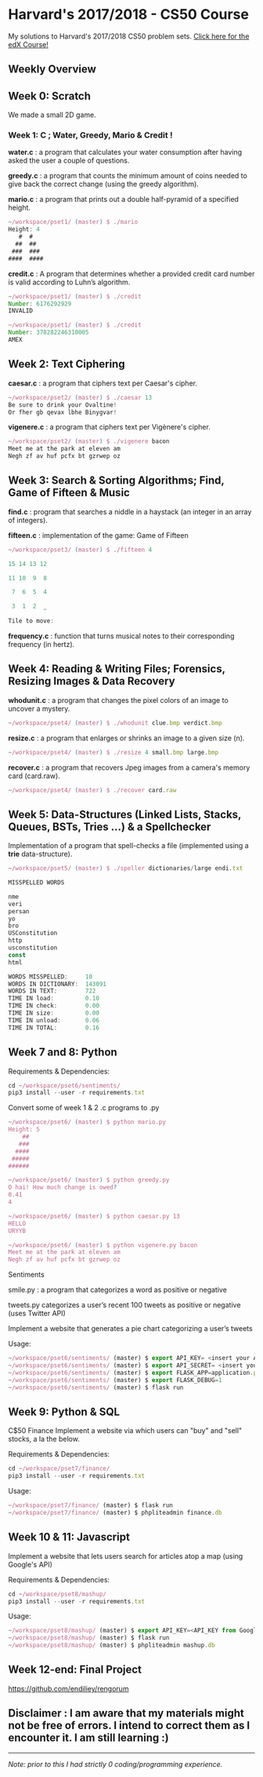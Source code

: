 # Harvard's 2017/2018 - CS50 Course

My solutions to Harvard's 2017/2018 CS50 problem sets.
[Click here for the edX Course!](https://www.edx.org/course/introduction-computer-science-harvardx-cs50x#!)

## Weekly Overview

## Week 0: Scratch

We made a small 2D game.

### Week 1: C ; Water, Greedy, Mario & Credit !

**water.c** : a program that calculates your water consumption after having asked the user a couple of questions.

**greedy.c** : a program that counts the minimum amount of coins needed to give back the correct change (using the greedy algorithm).

**mario.c** : a program that prints out a double half-pyramid of a specified height.

```javascript
~/workspace/pset1/ (master) $ ./mario
Height: 4
   #  #
  ##  ##
 ###  ###
####  ####
```

**credit.c** :
A program that determines whether a provided credit card number is valid according to Luhn’s algorithm.

```javascript
~/workspace/pset1/ (master) $ ./credit
Number: 6176292929
INVALID

~/workspace/pset1/ (master) $ ./credit
Number: 378282246310005
AMEX
```

## Week 2: Text Ciphering

**caesar.c** : a program that ciphers text per Caesar's cipher.
```javascript
~/workspace/pset2/ (master) $ ./caesar 13
Be sure to drink your Ovaltine!
Or fher gb qevax lbhe Binygvar!
```

**vigenere.c** : a program that ciphers text per Vigènere's cipher.
```javascript
~/workspace/pset2/ (master) $ ./vigenere bacon
Meet me at the park at eleven am
Negh zf av huf pcfx bt gzrwep oz
```

## Week 3: Search & Sorting Algorithms; Find, Game of Fifteen & Music

**find.c** : program that searches a niddle in a haystack (an integer in an array of integers).

**fifteen.c** : implementation of the game: Game of Fifteen
```javascript
~/workspace/pset3/ (master) $ ./fifteen 4

15 14 13 12

11 10  9  8

 7  6  5  4

 3  1  2  _
 
Tile to move:
```

**frequency.c** : function that turns musical notes to their corresponding frequency (in hertz).


## Week 4: Reading & Writing Files; Forensics, Resizing Images & Data Recovery
**whodunit.c** : a program that changes the pixel colors of an image to uncover a mystery.
```javascript
~/workspace/pset4/ (master) $ ./whodunit clue.bmp verdict.bmp
```

**resize.c** : a program that enlarges or shrinks an image to a given size (n).
```javascript
~/workspace/pset4/ (master) $ ./resize 4 small.bmp large.bmp
```

**recover.c** : a program that recovers Jpeg images from a camera's memory card (card.raw).
```javascript
~/workspace/pset4/ (master) $ ./recover card.raw
```


## Week 5: Data-Structures (Linked Lists, Stacks, Queues, BSTs, Tries ...) & a Spellchecker
Implementation of a program that spell-checks a file (implemented using a **trie** data-structure).

```javascript
~/workspace/pset5/ (master) $ ./speller dictionaries/large endi.txt

MISSPELLED WORDS

nme
veri
persan
yo
bro
USConstitution
http
usconstitution
const
html

WORDS MISSPELLED:     10
WORDS IN DICTIONARY:  143091
WORDS IN TEXT:        722
TIME IN load:         0.10
TIME IN check:        0.00
TIME IN size:         0.00
TIME IN unload:       0.06
TIME IN TOTAL:        0.16
```


## Week 7 and 8: Python
Requirements & Dependencies:
```javascript
cd ~/workspace/pset6/sentiments/
pip3 install --user -r requirements.txt
```

Convert some of week 1 & 2 .c programs to .py
```javascript
~/workspace/pset6/ (master) $ python mario.py
Height: 5
    ##
   ###
  ####
 #####
######
```

```javascript
~/workspace/pset6/ (master) $ python greedy.py
O hai! How much change is owed?
0.41
4
```

```javascript
~/workspace/pset6/ (master) $ python caesar.py 13
HELLO
URYYB
```

```javascript
~/workspace/pset6/ (master) $ python vigenere.py bacon
Meet me at the park at eleven am
Negh zf av huf pcfx bt gzrwep oz
```

Sentiments

smile.py : a program that categorizes a word as positive or negative

tweets.py categorizes a user’s recent 100 tweets as positive or negative (uses Twitter API)

Implement a website that generates a pie chart categorizing a user’s tweets

Usage: 
```javascript
~/workspace/pset6/sentiments/ (master) $ export API_KEY= <insert your API_KEY from Twitter here>
~/workspace/pset6/sentiments/ (master) $ export API_SECRET= <insert your API_SECRET from Twitter here>
~/workspace/pset6/sentiments/ (master) $ export FLASK_APP=application.py
~/workspace/pset6/sentiments/ (master) $ export FLASK_DEBUG=1
~/workspace/pset6/sentiments/ (master) $ flask run
```


## Week 9: Python & SQL

C$50 Finance
Implement a website via which users can "buy" and "sell" stocks, a la the below.

Requirements & Dependencies:
```javascript
cd ~/workspace/pset7/finance/
pip3 install --user -r requirements.txt
```
Usage: 
```javascript
~/workspace/pset7/finance/ (master) $ flask run
~/workspace/pset7/finance/ (master) $ phpliteadmin finance.db
```

## Week 10 & 11: Javascript
Implement a website that lets users search for articles atop a map (using Google's API)

Requirements & Dependencies:
```javascript
cd ~/workspace/pset8/mashup/
pip3 install --user -r requirements.txt
```
Usage: 
```javascript
~/workspace/pset8/mashup/ (master) $ export API_KEY=<API_KEY from Google Maps API>
~/workspace/pset8/mashup/ (master) $ flask run
~/workspace/pset8/mashup/ (master) $ phpliteadmin mashup.db
```



## Week 12-end: Final Project
https://github.com/endiliey/rengorum

## Disclaimer : I am aware that my materials might not be free of errors. I intend to correct them as I encounter it. I am still learning :)

----
_Note: prior to this I had strictly 0 coding/programming experience._
